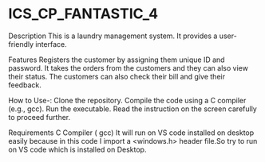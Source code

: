 # ICS_CP_FANTASTIC_4

Description
This is a laundry management system. It provides a user-friendly interface.

Features
Registers the customer by assigning them unique ID and password.
It takes the orders from the customers and they can also view their status.
The customers can also check their bill and give their feedback.

How to Use-:
Clone the repository.
Compile the code using a C compiler (e.g., gcc).
Run the executable. 
Read the instruction on the screen carefully to proceed further.

Requirements
C Compiler ( gcc)
It will run on VS code installed on desktop easily because in this code I import a <windows.h> header file.So try to run on VS code which is installed on Desktop.
